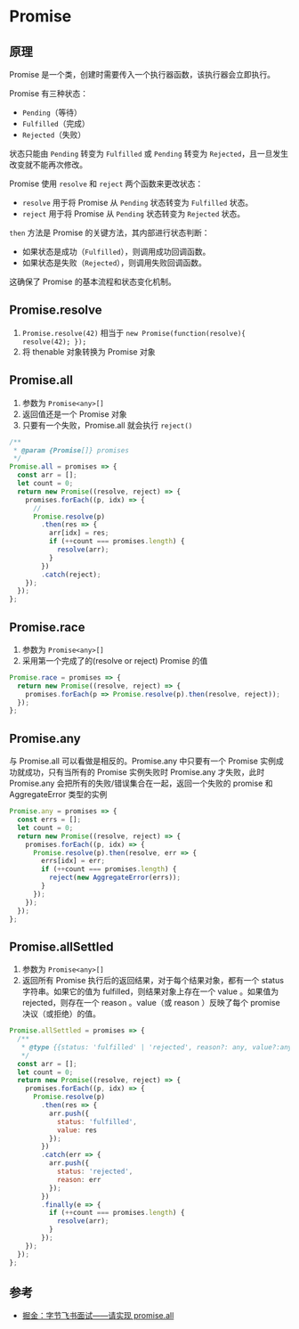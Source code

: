 # Promise

## 原理

Promise 是一个类，创建时需要传入一个执行器函数，该执行器会立即执行。

Promise 有三种状态：

- `Pending`（等待）
- `Fulfilled`（完成）
- `Rejected`（失败）

状态只能由 `Pending` 转变为 `Fulfilled` 或 `Pending` 转变为 `Rejected`，且一旦发生改变就不能再次修改。

Promise 使用 `resolve` 和 `reject` 两个函数来更改状态：

- `resolve` 用于将 Promise 从 `Pending` 状态转变为 `Fulfilled` 状态。
- `reject` 用于将 Promise 从 `Pending` 状态转变为 `Rejected` 状态。

`then` 方法是 Promise 的关键方法，其内部进行状态判断：

- 如果状态是成功（`Fulfilled`），则调用成功回调函数。
- 如果状态是失败（`Rejected`），则调用失败回调函数。

这确保了 Promise 的基本流程和状态变化机制。

## Promise.resolve

1. `Promise.resolve(42)` 相当于 `new Promise(function(resolve){ resolve(42); });`
2. 将 thenable 对象转换为 Promise 对象

## Promise.all

1. 参数为 `Promise<any>[]`
2. 返回值还是一个 Promise 对象
3. 只要有一个失败，Promise.all 就会执行 `reject()`

```js
/**
 * @param {Promise[]} promises
 */
Promise.all = promises => {
  const arr = [];
  let count = 0;
  return new Promise((resolve, reject) => {
    promises.forEach((p, idx) => {
      //
      Promise.resolve(p)
        .then(res => {
          arr[idx] = res;
          if (++count === promises.length) {
            resolve(arr);
          }
        })
        .catch(reject);
    });
  });
};
```

## Promise.race

1. 参数为 `Promise<any>[]`
2. 采用第一个完成了的(resolve or reject) Promise 的值

```js
Promise.race = promises => {
  return new Promise((resolve, reject) => {
    promises.forEach(p => Promise.resolve(p).then(resolve, reject));
  });
};
```

## Promise.any

与 Promise.all 可以看做是相反的。Promise.any 中只要有一个 Promise 实例成功就成功，只有当所有的 Promise 实例失败时 Promise.any 才失败，此时 Promise.any 会把所有的失败/错误集合在一起，返回一个失败的  promise 和 AggregateError 类型的实例

```js
Promise.any = promises => {
  const errs = [];
  let count = 0;
  return new Promise((resolve, reject) => {
    promises.forEach((p, idx) => {
      Promise.resolve(p).then(resolve, err => {
        errs[idx] = err;
        if (++count === promises.length) {
          reject(new AggregateError(errs));
        }
      });
    });
  });
};
```

## Promise.allSettled

1. 参数为 `Promise<any>[]`
2. 返回所有 Promise 执行后的返回结果，对于每个结果对象，都有一个 status 字符串。如果它的值为 fulfilled，则结果对象上存在一个 value 。如果值为 rejected，则存在一个 reason 。value（或 reason ）反映了每个 promise 决议（或拒绝）的值。

```js
Promise.allSettled = promises => {
  /**
   * @type {{status: 'fulfilled' | 'rejected', reason?: any, value?:any}[]}
   */
  const arr = [];
  let count = 0;
  return new Promise((resolve, reject) => {
    promises.forEach((p, idx) => {
      Promise.resolve(p)
        .then(res => {
          arr.push({
            status: 'fulfilled',
            value: res
          });
        })
        .catch(err => {
          arr.push({
            status: 'rejected',
            reason: err
          });
        })
        .finally(e => {
          if (++count === promises.length) {
            resolve(arr);
          }
        });
    });
  });
};
```

## 参考

- [掘金：字节飞书面试——请实现 promise.all](https://juejin.cn/post/7069805387490263047)

